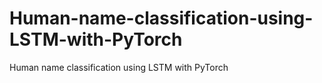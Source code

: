 # Human-name-classification-using-LSTM-with-PyTorch
Human name classification using LSTM with PyTorch
